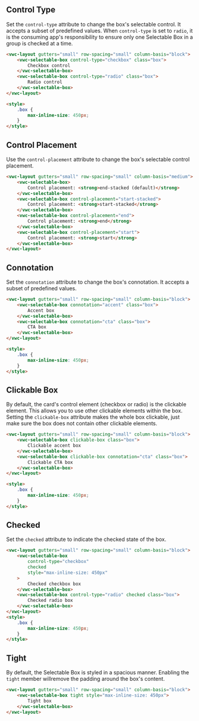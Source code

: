 ## Control Type

Set the `control-type` attribute to change the box's selectable control.
It accepts a subset of predefined values.
When `control-type` is set to `radio`, it is the consuming app's responsibility to ensure only one Selectable Box in a group is checked at a time.

```html preview
<vwc-layout gutters="small" row-spacing="small" column-basis="block">
	<vwc-selectable-box control-type="checkbox" class="box">
		Checkbox control
	</vwc-selectable-box>
	<vwc-selectable-box control-type="radio" class="box">
		Radio control
	</vwc-selectable-box>
</vwc-layout>

<style>
	.box {
		max-inline-size: 450px;
	}
</style>
```

## Control Placement

Use the `control-placement` attribute to change the box's selectable control placement.

```html preview
<vwc-layout gutters="small" row-spacing="small" column-basis="medium">
	<vwc-selectable-box>
		Control placement: <strong>end-stacked (default)</strong>
	</vwc-selectable-box>
	<vwc-selectable-box control-placement="start-stacked">
		Control placement: <strong>start-stacked</strong>
	</vwc-selectable-box>
	<vwc-selectable-box control-placement="end">
		Control placement: <strong>end</strong>
	</vwc-selectable-box>
	<vwc-selectable-box control-placement="start">
		Control placement: <strong>start</strong>
	</vwc-selectable-box>
</vwc-layout>
```

## Connotation

Set the `connotation` attribute to change the box's connotation.
It accepts a subset of predefined values.

```html preview
<vwc-layout gutters="small" row-spacing="small" column-basis="block">
	<vwc-selectable-box connotation="accent" class="box">
		Accent box
	</vwc-selectable-box>
	<vwc-selectable-box connotation="cta" class="box">
		CTA box
	</vwc-selectable-box>
</vwc-layout>

<style>
	.box {
		max-inline-size: 450px;
	}
</style>
```

## Clickable Box

By default, the card's control element (checkbox or radio) is the clickable element. This allows you to use other clickable elements within the box.
Setting the `clickable-box` attribute makes the whole box clickable, just make sure the box does not contain other clickable elements.

```html preview
<vwc-layout gutters="small" row-spacing="small" column-basis="block">
	<vwc-selectable-box clickable-box class="box">
		Clickable accent box
	</vwc-selectable-box>
	<vwc-selectable-box clickable-box connotation="cta" class="box">
		Clickable CTA box
	</vwc-selectable-box>
</vwc-layout>

<style>
	.box {
		max-inline-size: 450px;
	}
</style>
```

## Checked

Set the `checked` attribute to indicate the checked state of the box.

```html preview
<vwc-layout gutters="small" row-spacing="small" column-basis="block">
	<vwc-selectable-box
		control-type="checkbox"
		checked
		style="max-inline-size: 450px"
	>
		Checked checkbox box
	</vwc-selectable-box>
	<vwc-selectable-box control-type="radio" checked class="box">
		Checked radio box
	</vwc-selectable-box>
</vwc-layout>
<style>
	.box {
		max-inline-size: 450px;
	}
</style>
```

## Tight

By default, the Selectable Box is styled in a spacious manner. Enabling the `tight` member willremove the padding around the box's content.

```html preview
<vwc-layout gutters="small" row-spacing="small" column-basis="block">
	<vwc-selectable-box tight style="max-inline-size: 450px">
		Tight box
	</vwc-selectable-box>
</vwc-layout>
```
